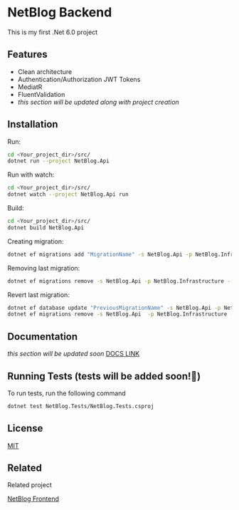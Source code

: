 
# NetBlog Backend

This is my first .Net 6.0 project 

## Features

- Clean architecture
- Authentication/Authorization JWT Tokens
- MediatR
- FluentValidation
- *this section will be updated along with project creation*


## Installation

Run:
```bash
cd <Your_project_dir>/src/
dotnet run --project NetBlog.Api
```
Run with watch:
```bash
cd <Your_project_dir>/src/
dotnet watch --project NetBlog.Api run
```
Build:
```bash
cd <Your_project_dir>/src/
dotnet build NetBlog.Api
```
Creating migration:
```bash
dotnet ef migrations add "MigrationName" -s NetBlog.Api -p NetBlog.Infrastructure --context ApplicationDbContext --output-dir Persistence/Migrations --verbose
```

Removing last migration:
```bash
dotnet ef migrations remove -s NetBlog.Api -p NetBlog.Infrastructure --context ApplicationDbContext 
```
Revert last migration:
```bash
dotnet ef database update "PreviousMigrationName" -s NetBlog.Api -p NetBlog.Infrastructure --context ApplicationDbContext
dotnet ef migrations remove -s NetBlog.Api  -p NetBlog.Infrastructure --context ApplicationDbContext
```

## Documentation

*this section will be updated soon*
[DOCS LINK](https://github.com/Sh0w3D/NetBlog-backend/wiki/Project-documentation)


## Running Tests (**tests will be added soon!🚀**)

To run tests, run the following command 

```bash
dotnet test NetBlog.Tests/NetBlog.Tests.csproj
```
## License

[MIT](https://github.com/Sh0w3D/NetBlog-backend/blob/Dev/LICENSE.md)


## Related

Related project

[NetBlog Frontend](https://github.com/Sh0w3D/NetBlog-frontend)

